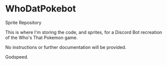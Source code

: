 # WhoDatPokebot
Sprite Repository

This is where I'm storing the code, and sprites, for a Discord Bot recreation of the Who's That Pokemon game.

No instructions or further documentation will be provided.

Godspeed.
